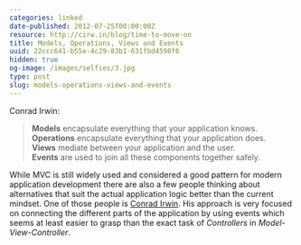 ```yaml
---
categories: linked
date-published: 2012-07-25T00:00:00Z
resource: http://cirw.in/blog/time-to-move-on
title: Models, Operations, Views and Events
uuid: 22ccc641-b55e-4c29-83b1-631fbd4598f6
hidden: true
og-image: /images/selfies/3.jpg
type: post
slug: models-operations-views-and-events
---
```

Conrad Irwin:

> **Models** encapsulate everything that your application knows.<br>
> **Operations** encapsulate everything that your application does.<br>
> **Views** mediate between your application and the user.<br>
> **Events** are used to join all these components together safely.<br>

While MVC is still widely used and considered a good pattern for modern application
development there are also a few people thinking about alternatives that suit the actual
application logic better than the current mindset.
One of those people is [Conrad Irwin](http://cirw.in). His approach is very focused on
connecting the different parts of the application by using events which seems at least easier to
grasp than the exact task of *Controllers* in *Model-View-Controller*.
